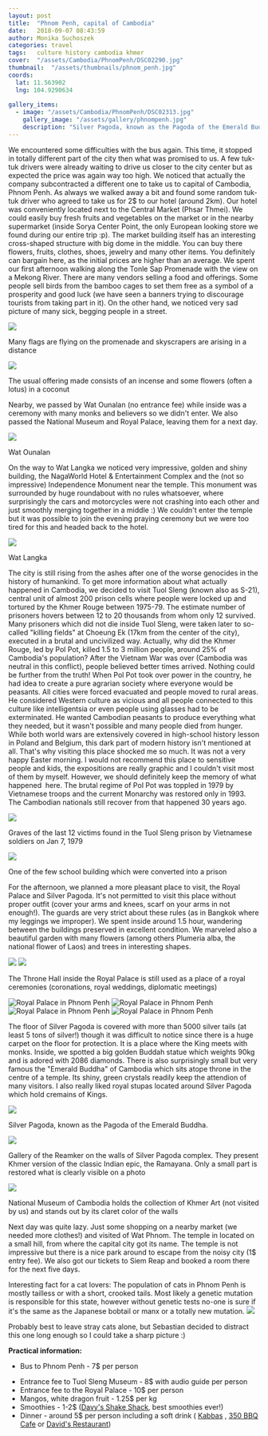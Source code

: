 ```yaml
---
layout: post
title:  "Phnom Penh, capital of Cambodia"
date:   2018-09-07 08:43:59
author: Monika Suchoszek
categories: travel
tags:	culture history cambodia khmer
cover:  "/assets/Cambodia/PhnomPenh/DSC02290.jpg"
thumbnail:  "/assets/thumbnails/phnom_penh.jpg"
coords:
  lat: 11.563902
  lng: 104.9290634
  
gallery_items:
  - image: "/assets/Cambodia/PhnomPenh/DSC02313.jpg"
    gallery_image: "/assets/gallery/phnompenh.jpg"
    description: "Silver Pagoda, known as the Pagoda of the Emerald Buddha in Phnom Penh, Cambodia."
---
```


We encountered some difficulties with the bus again. This time, it stopped in totally different part of the city then what was promised to us.
 A few tuk-tuk drivers were already waiting to drive us closer to the city center but as expected the price was again way too high. We noticed
  that actually the company subcontracted a different one to take us to capital of Cambodia, Phnom Penh. As always we walked away a bit and found 
  some random tuk-tuk driver who agreed to take us for 2$ to our hotel (around 2km). Our hotel was conveniently located next to the Central Market
   (Phsar Thmei). We could easily buy fresh fruits and vegetables on the market or in the nearby supermarket (inside Sorya Center Point, the only
    European looking store we found during our entire trip :p). The market building itself has an interesting cross-shaped structure with big 
    dome in the middle. You can buy there flowers, fruits, clothes, shoes, jewelry and many other items. You definitely can bargain here, as the
     initial prices are higher than an average. We spent our first afternoon walking along the Tonle Sap Promenade with the view on a Mekong River.
      There are many vendors selling a food and offerings. Some people sell birds from the bamboo cages to set them free as a symbol of a 
      prosperity and good luck (we have seen a banners trying to discourage tourists from taking part in it). On the other hand, we noticed very
       sad picture of many sick, begging people in a street.

<img src="/assets/Cambodia/PhnomPenh/DSC02220.1.jpg">
<p class="caption">Many flags are flying on the promenade and skyscrapers are arising in a distance</p>
<img src="/assets/Cambodia/PhnomPenh/DSC02223.jpg">
<p class="caption">The usual offering made consists of an incense and some flowers (often a lotus) in a coconut</p>

Nearby, we passed by Wat Ounalan (no entrance fee) while inside was a ceremony with many monks and believers so we didn't enter. We also 
passed the National Museum and Royal Palace, leaving them for a next day. 

<img src="/assets/Cambodia/PhnomPenh/DSC02208.JPG">
<p class="caption">Wat Ounalan</p>

On the way to Wat Langka we noticed very impressive, golden and 
shiny building, the NagaWorld Hotel &amp; Entertainment Complex and the (not so impressive) Independence Monument near the temple. This monument
 was surrounded by huge roundabout with no rules whatsoever, where surprisingly the cars and motorcycles were not crashing into each other and just
  smoothly merging together in a middle :) We couldn't enter the temple but it was possible to join the evening praying ceremony but we were too 
  tired for this and headed back to the hotel.

<img src="/assets/Cambodia/PhnomPenh/DSC02236.jpg">
<p class="caption">Wat Langka</p>

The city is still rising from the ashes after one of the worse genocides in the history of humankind. To get more information about
 what actually happened in Cambodia, we decided to visit Tuol Sleng (known also as S-21), central unit of almost 200 prison cells where 
 people were locked up and tortured by the Khmer Rouge between 1975-79. The estimate number of prisoners hovers between 12 to 20 thousands 
 from whom only 12 survived. Many prisoners which did not die inside Tuol Sleng, were taken later to so-called "killing fields" at Choeung
  Ek (17km from the center of the city), executed in a brutal and uncivilized way. Actually, why did the Khmer Rouge, led by Pol Pot, killed 
  1.5 to 3 million people, around 25% of Cambodia's population? After the Vietnam War was over (Cambodia was neutral in this conflict),
   people believed better times arrived. Nothing could be further from the truth! When Pol Pot took over power in the country, he had idea 
   to create a pure agrarian society where everyone would be peasants. All cities were forced evacuated and people moved to rural areas. He
    considered Western culture as vicious and all people connected to this culture like intelligentsia or even people using glasses had to be
     exterminated. He wanted Cambodian peasants to produce everything what they needed, but it wasn't possible and many people died from hunger.
      While both world wars are extensively covered in high-school history lesson in Poland and Belgium, this dark part of modern history isn't
       mentioned at all. That's why visiting this place shocked me so much. It was not a very happy Easter morning. I would not recommend this
        place to sensitive people and kids, the expositions are really graphic and I couldn't visit most of them by myself. However, we should
         definitely keep the memory of what happened  here. The brutal regime of Pol Pot was toppled in 1979 by Vietnamese troops and the 
         current Monarchy was restored only in 1993. The Cambodian nationals still recover from that happened 30 years ago.

<img src="/assets/Cambodia/PhnomPenh/DSC02243.jpg">
<p class="caption">Graves of the last 12 victims found in the Tuol Sleng prison by Vietnamese soldiers on Jan 7, 1979</p>
<img src="/assets/Cambodia/PhnomPenh/DSC02247.jpg">
<p class="caption">One of the few school building which were converted into a prison</p>

For the afternoon, we planned a more pleasant place to visit, the Royal Palace and Silver Pagoda. It's not permitted to visit this place without proper outfit (cover your arms and knees, scarf on your arms in not enough!). The guards are very strict about these rules (as in Bangkok where my leggings we improper). We spent inside around 1.5 hour, wandering between the buildings preserved in excellent condition. We marveled also a beautiful garden with many flowers (among others Plumeria alba, the national flower of Laos) and trees in interesting shapes.

<img src="/assets/Cambodia/PhnomPenh/DSC02296.JPG">
<img src="/assets/Cambodia/PhnomPenh/DSC02290.jpg">
<p class="caption">The Throne Hall inside the Royal Palace is still used as a place of a royal ceremonies (coronations, royal weddings, diplomatic meetings)</p>
<div class="row">
  <img src="/assets/Cambodia/PhnomPenh/DSC02284-e1536745786214.jpg" class="column-50" alt="Royal Palace in Phnom Penh" />
  <img src="/assets/Cambodia/PhnomPenh/DSC02302-e1536745795589.jpg" class="column-50" alt="Royal Palace in Phnom Penh" />
</div>

<div class="row">
  <img src="/assets/Cambodia/PhnomPenh/DSC02324-e1536745911256.jpg" class="column-50" alt="Royal Palace in Phnom Penh" />
  <img src="/assets/Cambodia/PhnomPenh/IMG_20180401_164429271.jpg" class="column-50" alt="Royal Palace in Phnom Penh" />
</div>

The floor of Silver Pagoda is covered with more than 5000 silver tails (at least 5 tons of silver!) though it was difficult to notice since there is a huge carpet on the floor for protection. It is a place where the King meets with monks. Inside, we spotted a big golden Buddah statue which weights 90kg and is adored with 2086 diamonds. There is also surprisingly small but very famous the "Emerald Buddha" of Cambodia which sits atope throne in the centre of a temple. Its shiny, green crystals readily keep the attendion of many visitors. I also really liked royal stupas located around Silver Pagoda which hold cremains of Kings.

<img src="/assets/Cambodia/PhnomPenh/DSC02313.jpg">
<p class="caption">Silver Pagoda, known as the Pagoda of the Emerald Buddha.</p>
<img src="/assets/Cambodia/PhnomPenh/DSC02307.jpg">
<p class="caption">Gallery of the Reamker on the walls of Silver Pagoda complex. They present Khmer version of the classic Indian epic, the Ramayana. Only a small part is restored what is clearly visible on a photo</p>
<img src="/assets/Cambodia/PhnomPenh/DSC02251.jpg">
<p class="caption">National Museum of Cambodia holds the collection of Khmer Art (not visited by us) and stands out by its claret color of the walls</p>

Next day was quite lazy. Just some shopping on a nearby market (we needed more clothes!) and visited of Wat Phnom. The temple in located on a small hill, from where the capital city got its name. The temple is not impressive but there is a nice park around to escape from the noisy city (1$ entry fee). We also got our tickets to Siem Reap and booked a room there for the next five days.

Interesting fact for a cat lovers: The population of cats in Phnom Penh is mostly tailless or with a short, crooked tails. Most likely a genetic mutation is responsible for this state, however without genetic tests no-one is sure if it's the same as the Japanese bobtail or manx or a totally new mutation.
<img src="/assets/Cambodia/PhnomPenh/DSC02401.jpg">
<p class="caption">Probably best to leave stray cats alone, but Sebastian decided to distract this one long enough so I could take a sharp picture :)</p>

__Practical information:__
  * Bus to Phnom Penh - 7$ per person</p>
  * Entrance fee to Tuol Sleng Museum - 8$ with audio guide per person
  * Entrance fee to the Royal Palace - 10$ per person
  * Mangos, white dragon fruit - 1.25$ per kg
  * Smoothies - 1-2$ (<a href="https://www.tripadvisor.com/Restaurant_Review-g293940-d8568725-Reviews-Davy_s_Shake_Shack-Phnom_Penh.html">Davy's Shake Shack</a>, best smoothies ever!)
  * Dinner - around 5$ per person including a soft drink ( <a href="https://www.tripadvisor.com/Restaurant_Review-g293940-d2372913-Reviews-Kabbas_Restaurant-Phnom_Penh.html">Kabbas</a> , <a href="https://www.tripadvisor.com/Restaurant_Review-g293940-d10226831-Reviews-350_BBQ_Cafe-Phnom_Penh.html">350 BBQ Cafe</a> or <a href="https://www.tripadvisor.com/Restaurant_Review-g293940-d3454214-Reviews-David_s_Restaurant_Handmade_Noodles-Phnom_Penh.html">David's Restaurant</a>)

